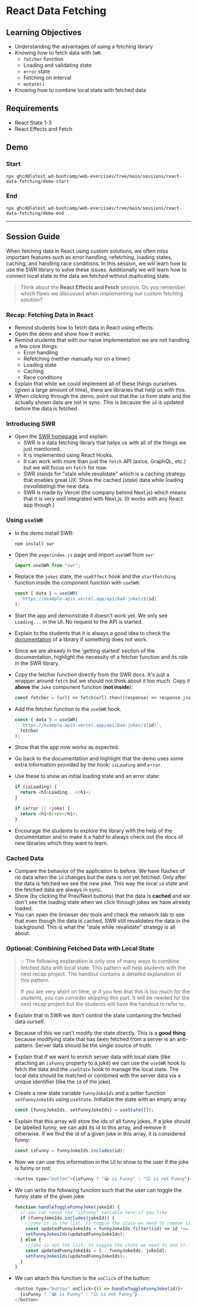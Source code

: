 # React Data Fetching

## Learning Objectives

- Understanding the advantages of using a fetching library
- Knowing how to fetch data with `SWR`:
  - `fetcher` function
  - Loading and validating state
  - `error` state
  - Fetching on interval
  - `mutate()`
- Knowing how to combine local state with fetched data

## Requirements

- React State 1-3
- React Effects and Fetch

## Demo

### Start

```
npx ghcd@latest wd-bootcamp/web-exercises/tree/main/sessions/react-data-fetching/demo-start
```

### End

```
npx ghcd@latest wd-bootcamp/web-exercises/tree/main/sessions/react-data-fetching/demo-end
```

---

## Session Guide

When fetching data in React using custom solutions, we often miss important features such as error handling, refetching, loading states, caching, and handling race conditions. In this session, we will learn how to use the SWR library to solve these issues.
Additionally we will learn how to connect local state to the data we fetched without duplicating state.

> Think about the **React Effects and Fetch** session. Do you remember which flaws we discussed when implementing our custom fetching solution?

### Recap: Fetching Data in React

- Remind students how to fetch data in React using effects.
- Open the demo and show how it works.
- Remind students that with our naive implementation we are not handling a few core things:
  - Error handling
  - Refetching (neither manually nor on a timer)
  - Loading state
  - Caching
  - Race conditions
- Explain that while we could implement all of these things ourselves (given a large amount of time), there are libraries that help us with this.
- When clicking through the demo, point out that the `id` from state and the actually shown data are not in sync. This is because the `id` is updated before the data is fetched.

### Introducing SWR

- Open the [SWR homepage](https://swr.vercel.app/) and explain:
  - SWR is a data fetching library that helps us with all of the things we just mentioned.
  - It is implemented using React Hooks.
  - It can work with more than just the `fetch` API (axios, GraphQL, etc.) but we will focus on `fetch` for now.
  - SWR stands for "stale while revalidate" which is a caching strategy that enables great UX: Show the cached (_stale_) data _while_ loading (_revalidating_) the new data.
  - SWR is made by Vercel (the company behind Next.js) which means that it is very well integrated with Next.js. (It works with any React app though.)

### Using `useSWR`

- In the demo install SWR:
  ```
  npm install swr
  ```
- Open the `page/index.js` page and import `useSWR` from `swr`:
  ```js
  import useSWR from "swr";
  ```
- Replace the `jokes` state, the `useEffect` hook and the `startFetching` function inside the component function with `useSWR`:

  ```js
  const { data } = useSWR(
    `https://example-apis.vercel.app/api/bad-jokes/${id}`
  );
  ```

- Start the app and demonstrate it doesn't work yet. We only see `Loading...` in the UI. No request to the API is started.
- Explain to the students that it is always a good idea to check the [documentation](https://swr.vercel.app/docs/getting-started) of a library if something does not work.
- Since we are already in the 'getting started' section of the documentation, highlight the necessity of a fetcher function and its role in the SWR library.
- Copy the fetcher function directly from the SWR docs. It's just a wrapper around `fetch` but we should not think about it too much. Copy it **above** the `Joke` component function (**not inside**):
  ```js
  const fetcher = (url) => fetch(url).then((response) => response.json());
  ```
- Add the fetcher function to the `useSWR` hook.
  ```js
  const { data } = useSWR(
    `https://example-apis.vercel.app/api/bad-jokes/${id}`,
    fetcher
  );
  ```
- Show that the app now works as expected.

- Go back to the documentation and highlight that the demo uses some extra information provided by the hook: `isLoading` and `error`.
- Use these to show an initial loading state and an error state:

  ```js
  if (isLoading) {
    return <h1>Loading...</h1>;
  }

  if (error || !joke) {
    return <h1>Error</h1>;
  }
  ```

- Encourage the students to explore the library with the help of the documentation and to make it a habit to always check out the docs of new libraries which they want to learn.

### Cached Data

- Compare the behavior of the application to before. We have flashes of no data when the `id` changes but the data is not yet fetched. Only after the data is fetched we see the new joke. This way the local `id` state and the fetched data are always in sync.
- Show (by clicking the Prev/Next buttons) that the data is **cached** and we don't see the loading state when we click through jokes we have already loaded.
- You can open the browser dev tools and check the network tab to see that even though the data is cached, SWR still revalidates the data in the background. This is what the "stale while revalidate" strategy is all about.

### Optional: Combining Fetched Data with Local State

> 💡 The following explanation is only one of many ways to combine fetched data with local state. This pattern will help students with the next recap project. The handout contains a detailed explanation of this pattern.
>
> If you are very short on time, or if you feel that this is too much for the students, you can consider skipping this part. It will be needed for the next recap project but the students will have the handout to refer to.

- Explain that in SWR we don't control the state containing the fetched data ourself.
- Because of this we can't modify the state directly. This is a **good thing** because modifying state that has been fetched from a server is an anti-pattern. Server data should be the single source of truth.
- Explain that if we want to enrich server data with local state (like attaching an `isFunny` property to a joke) we can use the `useSWR` hook to fetch the data and the `useState` hook to manage the local state. The local data should be matched or combined with the server data via a unique identifier (like the `id` of the joke).

- Create a new state variable `funnyJokeIds` and a setter function `setFunnyJokeIds` using `useState`. Initialize the state with an empty array.

  ```js
  const [funnyJokeIds, setFunnyJokeIds] = useState([]);
  ```

- Explain that this array will store the ids of all funny jokes. If a joke should be labelled funny, we can add its id to this array, and remove it otherwise. If we find the id of a given joke in this array, it is considered funny:
  ```js
  const isFunny = funnyJokeIds.includes(id);
  ```
- Now we can use this information in the UI to show to the user if the joke is funny or not:

  ```js
  <button type="button">{isFunny ? "😂 is Funny" : "😐 is not Funny"}</button>
  ```

- We can write the following function such that the user can toggle the funny state of the given joke:
  ```js
  function handleToggleFunnyJoke(jokeId) {
    // you can reuse the "isFunny" variable here if you like
    if (funnyJokeIds.includes(jokeId)) {
      //joke is in the list, to toggle the state we need to remove it.
      const updatedFunnyJokeIds = funnyJokeIds.filter((id) => id !== jokeId);
      setFunnyJokesIds(updatedFunnyJokeIds);
    } else {
      //joke is not the list, to toggle the state we need to add it.
      const updatedFunnyJokeIds = [...funnyJokeIds, jokeId];
      setFunnyJokesIds(updatedFunnyJokeIds);
    }
  }
  ```
- We can attach this function to the `onClick` of the button:

  ```js
  <button type="button" onClick={() => handleToggleFunnyJoke(id)}>
    {isFunny ? "😂 is Funny" : "😐 is not Funny"}
  </button>
  ```
